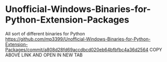 # Unofficial-Windows-Binaries-for-Python-Extension-Packages
All sort of different binaries for Python
https://github.com/mp3399/Unofficial-Windows-Binaries-for-Python-Extension-Packages/commit/a808d28fd69accdbcd020eb64bfbfbc4a36d2564
COPY ABOVE LINK AND OPEN IN NEW TAB
